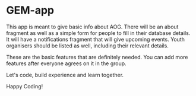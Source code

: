 # GEM-app

This app is meant to give basic info about AOG.
There will be an about fragment as well as a simple form for people to fill in their database details.
It will have a notifications fragment that will give upcoming events.
Youth organisers should be listed as well, including their relevant details.

These are the basic features that are definitely needed.
You can add more features after everyone agrees on it in the group.

Let's code, build experience and learn together.

Happy Coding!
